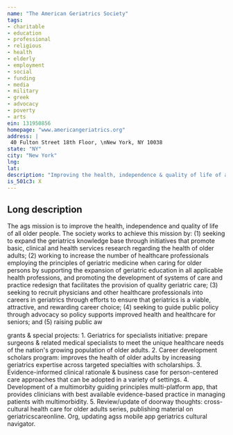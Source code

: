 ```yaml
---
name: "The American Geriatrics Society"
tags:
- charitable
- education
- professional
- religious
- health
- elderly
- employment
- social
- funding
- media
- military
- greek
- advocacy
- poverty
- arts
ein: 131950856
homepage: "www.americangeriatrics.org"
address: |
 40 Fulton Street 18th Floor, \nNew York, NY 10038
state: "NY"
city: "New York"
lng: 
lat: 
description: "Improving the health, independence & quality of life of all older people. Providing leadership to healthcare professionals, policy makers & the public by implementing & advocating for programs in patient care, research, professional & public education and policy. "
is_501c3: X
---
```


## Long description

The ags mission is to improve the health, independence and quality of life of all older people. The society works to achieve this mission by: (1) seeking to expand the geriatrics knowledge base through initiatives that promote basic, clinical and health services research regarding the health of older adults; (2) working to increase the number of healthcare professionals employing the principles of geriatric medicine when caring for older persons by supporting the expansion of geriatric education in all applicable health professions, and promoting the development of systems of care and practice redesign that facilitates the provision of quality geriatric care; (3) seeking to recruit physicians and other healthcare professionals into careers in geriatrics through efforts to ensure that geriatrics is a viable, attractive, and rewarding career choice; (4) seeking to guide public policy through advocacy so policy supports improved health and healthcare for seniors; and (5) raising public aw
  
  grants & special projects: 1. Geriatrics for specialists initiative: prepare surgeons & related medical specialists to meet the unique healthcare needs of the nation's growing population of older adults. 2. Career development scholars program: improves the health of older adults by increasing geriatrics expertise across targeted specialties with scholarships. 3. Evidence-informed clinical rationale & business case for person-centered care approaches that can be adopted in a variety of settings. 4. Development of a multimorbity guiding principles multi-platform app, that provides clinicians with best available evidence-based practice in managing patients with multimorbidity. 5. Review/update of doorway thoughts: cross-cultural health care for older adults series, publishing material on geriatricscareonline. Org, updating agss mobile app geriatrics cultural navigator. 
